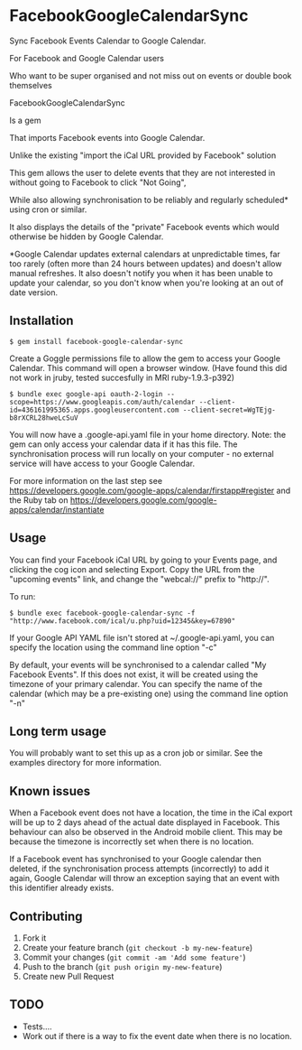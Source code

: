 # FacebookGoogleCalendarSync

Sync Facebook Events Calendar to Google Calendar.

For Facebook and Google Calendar users

Who want to be super organised and not miss out on events or double book themselves

FacebookGoogleCalendarSync

Is a gem

That imports Facebook events into Google Calendar.

Unlike the existing "import the iCal URL provided by Facebook" solution

This gem allows the user to delete events that they are not interested in without going to Facebook to click "Not Going",

While also allowing synchronisation to be reliably and regularly scheduled* using cron or similar.

It also displays the details of the "private" Facebook events which would otherwise be hidden by Google Calendar.

*Google Calendar updates external calendars at unpredictable times, far too rarely (often more than 24 hours between updates) and doesn't allow manual refreshes. It also doesn't notify you when it has been unable to update your calendar, so you don't know when you're looking at an out of date version.

## Installation

    $ gem install facebook-google-calendar-sync

Create a Goggle permissions file to allow the gem to access your Google Calendar. This command will open a browser window. (Have found this did not work in jruby, tested succesfully in MRI ruby-1.9.3-p392)

    $ bundle exec google-api oauth-2-login --scope=https://www.googleapis.com/auth/calendar --client-id=436161995365.apps.googleusercontent.com --client-secret=WgTEjg-b8rXCRL28hweLcSuV

You will now have a .google-api.yaml file in your home directory. Note: the gem can only access your calendar data if it has this file. The synchronisation process will run locally on your computer - no external service will have access to your Google Calendar.

For more information on the last step see https://developers.google.com/google-apps/calendar/firstapp#register and the Ruby tab on https://developers.google.com/google-apps/calendar/instantiate

## Usage

You can find your Facebook iCal URL by going to your Events page, and clicking the cog icon and selecting Export. Copy the URL from the "upcoming events" link, and change the "webcal://" prefix to "http://".

To run:

    $ bundle exec facebook-google-calendar-sync -f "http://www.facebook.com/ical/u.php?uid=12345&key=67890"

If your Google API YAML file isn't stored at ~/.google-api.yaml, you can specify the location using the command line option "-c"

By default, your events will be synchronised to a calendar called "My Facebook Events". If this does not exist, it will be created using the timezone of your primary calendar. You can specify the name of the calendar (which may be a pre-existing one) using the command line option "-n"

## Long term usage

You will probably want to set this up as a cron job or similar. See the examples directory for more information.

## Known issues

When a Facebook event does not have a location, the time in the iCal export will be up to 2 days ahead of the actual date displayed in Facebook. This behaviour can also be observed in the Android mobile client. This may be because the timezone is incorrectly set when there is no location.

If a Facebook event has synchronised to your Google calendar then deleted, if the synchronisation process attempts (incorrectly) to add it again, Google Calendar will throw an exception saying that an event with this identifier already exists.

## Contributing

1. Fork it
2. Create your feature branch (`git checkout -b my-new-feature`)
3. Commit your changes (`git commit -am 'Add some feature'`)
4. Push to the branch (`git push origin my-new-feature`)
5. Create new Pull Request

## TODO

* Tests....
* Work out if there is a way to fix the event date when there is no location.
